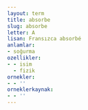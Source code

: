 ```yaml
---
layout: term
title: absorbe
slug: absorbe
letter: A
lisan: Fransızca absorbé
anlamlar:
- soğurma
ozellikler:
- - isim
  - fizik
ornekler:
- - ''
orneklerkaynak:
- - ''
---
```

